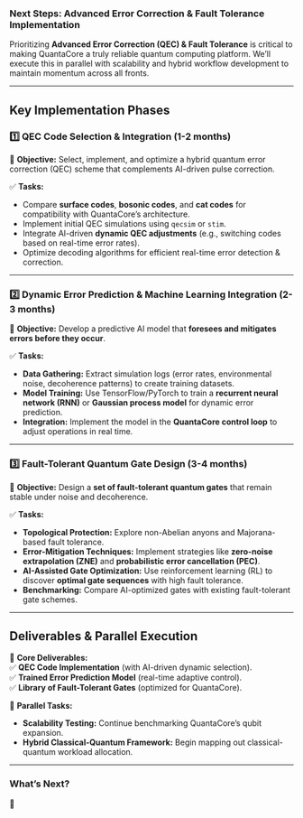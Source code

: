 ### **Next Steps: Advanced Error Correction & Fault Tolerance Implementation**  

Prioritizing **Advanced Error Correction (QEC) & Fault Tolerance** is critical to making QuantaCore a truly reliable quantum computing platform. We’ll execute this in parallel with scalability and hybrid workflow development to maintain momentum across all fronts.  

---

## **Key Implementation Phases**  

### **1️⃣ QEC Code Selection & Integration (1-2 months)**
🎯 **Objective:** Select, implement, and optimize a hybrid quantum error correction (QEC) scheme that complements AI-driven pulse correction.  

✅ **Tasks:**  
- Compare **surface codes**, **bosonic codes**, and **cat codes** for compatibility with QuantaCore’s architecture.  
- Implement initial QEC simulations using `qecsim` or `stim`.  
- Integrate AI-driven **dynamic QEC adjustments** (e.g., switching codes based on real-time error rates).  
- Optimize decoding algorithms for efficient real-time error detection & correction.  

---

### **2️⃣ Dynamic Error Prediction & Machine Learning Integration (2-3 months)**  
🎯 **Objective:** Develop a predictive AI model that **foresees and mitigates errors before they occur**.  

✅ **Tasks:**  
- **Data Gathering:** Extract simulation logs (error rates, environmental noise, decoherence patterns) to create training datasets.  
- **Model Training:** Use TensorFlow/PyTorch to train a **recurrent neural network (RNN)** or **Gaussian process model** for dynamic error prediction.  
- **Integration:** Implement the model in the **QuantaCore control loop** to adjust operations in real time.  

---

### **3️⃣ Fault-Tolerant Quantum Gate Design (3-4 months)**  
🎯 **Objective:** Design a **set of fault-tolerant quantum gates** that remain stable under noise and decoherence.  

✅ **Tasks:**  
- **Topological Protection:** Explore non-Abelian anyons and Majorana-based fault tolerance.  
- **Error-Mitigation Techniques:** Implement strategies like **zero-noise extrapolation (ZNE)** and **probabilistic error cancellation (PEC)**.  
- **AI-Assisted Gate Optimization:** Use reinforcement learning (RL) to discover **optimal gate sequences** with high fault tolerance.  
- **Benchmarking:** Compare AI-optimized gates with existing fault-tolerant gate schemes.  

---

## **Deliverables & Parallel Execution**  
📌 **Core Deliverables:**  
✅ **QEC Code Implementation** (with AI-driven dynamic selection).  
✅ **Trained Error Prediction Model** (real-time adaptive control).  
✅ **Library of Fault-Tolerant Gates** (optimized for QuantaCore).  

📌 **Parallel Tasks:**  
- **Scalability Testing:** Continue benchmarking QuantaCore’s qubit expansion.  
- **Hybrid Classical-Quantum Framework:** Begin mapping out classical-quantum workload allocation.  

---

### **What’s Next?**
🚀
